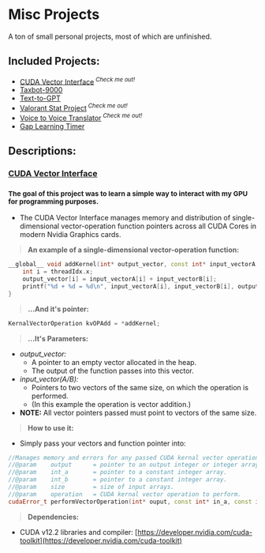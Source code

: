 # Misc Projects #
A ton of small personal projects, most of which are unfinished.

## Included Projects: ##
- [CUDA Vector Interface]()<sup> *Check me out!* </sup>
- [Taxbot-9000]()
- [Text-to-GPT]()
- [Valorant Stat Project]()<sup> *Check me out!* </sup>
- [Voice to Voice Translator]()<sup> *Check me out!* </sup>
- [Gap Learning Timer]()

## Descriptions: ##

### [CUDA Vector Interface]() ###
### <sup> The goal of this project was to learn a simple way to interact with my GPU for programming purposes. <sup/> ###
- The CUDA Vector Interface manages memory and distribution of single-dimensional vector-operation function pointers across all CUDA Cores in modern Nvidia Graphics cards.
> **An example of a single-dimensional vector-operation function:**

```c++
__global__ void addKernel(int* output_vector, const int* input_vectorA, const int* input_vectorB) {
    int i = threadIdx.x;
    output_vector[i] = input_vectorA[i] + input_vectorB[i];
    printf("%d + %d = %d\n", input_vectorA[i], input_vectorB[i], output_vector[i]);
}
```

> **...And it's pointer:**

```c++
KernalVectorOperation kvOPAdd = *addKernel;
```

> **...It's Parameters:**
 - *output_vector:*
   - A pointer to an empty vector allocated in the heap.
   - The output of the function passes into this vector.
 - *input_vector(A/B):*
   - Pointers to two vectors of the same size, on which the operation is performed.
   - (In this example the operation is vector addition.)
 - **NOTE:** All vector pointers passed must point to vectors of the same size.

> **How to use it:**
  - Simply pass your vectors and function pointer into:
    
 ```c++
//Manages memory and errors for any passed CUDA kernal vector operation function.
//@param	output		= pointer to an output integer or integer array.
//@param	int_a		= pointer to a constant integer array.
//@param	int_b		= pointer to a constant integer array.
//@param	size		= size of input arrays.
//@param	operation	= CUDA kernal vector operation to perform.
cudaError_t performVectorOperation(int* ouput, const int* in_a, const int* in_b, unsigned int size, KernalVectorOperation operation);
```
> **Dependencies:**
  - CUDA v12.2 libraries and compiler: [https://developer.nvidia.com/cuda-toolkit](https://developer.nvidia.com/cuda-toolkit)
